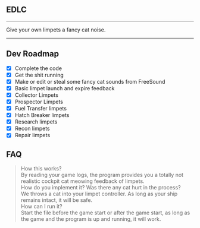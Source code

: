 EDLC
----
________________________________________
Give your own limpets a fancy cat noise.   
________________________________________

## Dev Roadmap
- [x] Complete the code  
- [x] Get the shit running  
- [x] Make or edit or steal some fancy cat sounds from FreeSound  
- [x] Basic limpet launch and expire feedback  
- [x] Collector Limpets  
- [x] Prospector Limpets  
- [x] Fuel Transfer limpets   
- [x] Hatch Breaker limpets  
- [x] Research limpets  
- [x] Recon limpets  
- [x] Repair limpets  

## FAQ  
> How this works?  
> By reading your game logs, the program provides you a totally not realistic cockpit cat meowing feedback of limpets.  
> How do you implement it? Was there any cat hurt in the process?   
> We throws a cat into your limpet controller. As long as your ship remains intact, it will be safe.  
> How can I run it?  
> Start the file before the game start or after the game start, as long as the game and the program is up and running, it will work.
